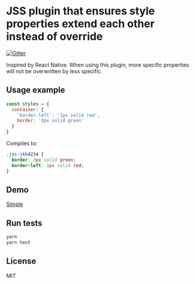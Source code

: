 # JSS plugin that ensures style properties extend each other instead of override

[![Gitter](https://badges.gitter.im/JoinChat.svg)](https://gitter.im/cssinjs/lobby)

Inspired by React Native. When using this plugin,
more specific properties will not be overwritten by less specific.

## Usage example

```javascript
const styles = {
  container: {
    'border-left': '1px solid red',
    border: '3px solid green'
  }
}
```

Compiles to:

```css
.jss-jkh4234 {
  border: 3px solid green;
  border-left: 1px solid red;
}
```

## Demo

[Simple](http://cssinjs.github.io/examples/plugins/jss-plugin-props-sort/simple/index.html)

## Run tests

```bash
yarn
yarn test
```

## License

MIT
